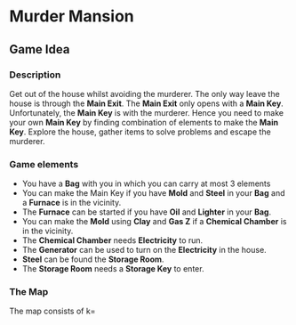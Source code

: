 # Murder Mansion

## Game Idea

### Description

Get out of the house whilst avoiding the murderer. The only way
leave the house is through the **Main Exit**. The **Main Exit** 
only opens with a **Main Key**. Unfortunately, the **Main Key** is
with the murderer. Hence you need to make your own **Main Key** by
finding combination of elements to make the **Main Key**. Explore
the house, gather items to solve problems and escape the murderer.

### Game elements

- You have a **Bag** with you in which you can carry at most 3 elements
- You can make the Main Key if you have **Mold** and **Steel** in your **Bag** and a **Furnace** is in the vicinity.
- The **Furnace** can be started if you have **Oil** and **Lighter** in your **Bag**.
- You can make the **Mold** using **Clay** and **Gas Z** if a **Chemical Chamber** is in the vicinity.
- The **Chemical Chamber** needs **Electricity** to run.
- The **Generator** can be used to turn on the **Electricity** in the house.
- **Steel** can be found the **Storage Room**.
- The **Storage Room** needs a **Storage Key** to enter.

### The Map

The map consists of k=

